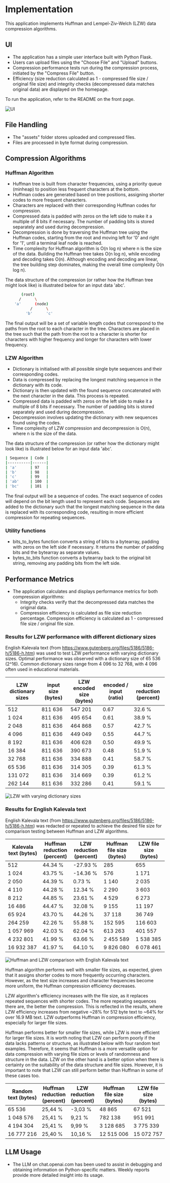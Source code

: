 # Implementation
This application implements Huffman and Lempel-Ziv-Welch (LZW) data compression algorithms.

## UI
- The application has a simple user interface built with Python Flask.
- Users can upload files using the "Choose File" and "Upload" buttons.
- Compression performance tests run during the compression process, initiated by the "Compress File" button.
- Efficiency (size reduction calculated as 1 - compressed file size / original file size) and integrity checks (decompressed data matches original data) are displayed on the homepage.

To run the application, refer to the README on the front page.

![UI](graph/UI.png)

## File Handling
- The "assets" folder stores uploaded and compressed files.
- Files are processed in byte format during compression.

## Compression Algorithms

### Huffman Algorithm

- Huffman tree is built from character frequencies, using a priority queue (minheap) to position less frequent characters at the bottom.
- Huffman codes are generated based on tree positions, assigning shorter codes to more frequent characters.
- Characters are replaced with their corresponding Huffman codes for compression.
- Compressed data is padded with zeros on the left side to make it a multiple of 8 bits if necessary. The number of padding bits is stored separately and used during decompression.
- Decompression is done by traversing the Huffman tree using the Huffman codes, starting from the root and moving left for '0' and right for '1', until a terminal leaf node is reached.
- Time complexity for Huffman algorithm is O(n log n) where n is the size of the data. Building the Huffman tree takes O(n log n), while encoding and decoding takes O(n). Although encoding and decoding are linear, the tree building step dominates, making the overall time complexity O(n log n).

The data structure of the compression (or rather how the Huffman tree might look like) is illustrated below for an input data 'abc'.

```bash
       (root)
      /      \
    'a'      (node)
           /      \
         'b'      'c'
```
The final output will be a set of variable length codes that correspond to the paths from the root to each character in the tree. Characters are placed in the tree such that the path from the root to a character is shorter for characters with higher frequency and longer for characters with lower frequency. 

### LZW Algorithm

- Dictionary is initialised with all possible single byte sequences and their corresponding codes.
- Data is compressed by replacing the longest matching sequence in the dictionary with its code.
- Dictionary is then updated with the found sequence concatenated with the next character in the data. This process is repeated.
- Compressed data is padded with zeros on the left side to make it a multiple of 8 bits if necessary. The number of padding bits is stored separately and used during decompression.
- Decompression involves updating the dictionary with new sequences found using the codes.
- Time complexity of LZW compression and decompression is O(n), where n is the size of the data.

The data structure of the compression (or rather how the dictionary might look like) is illustrated below for an input data 'abc'.

```bash
| Sequence | Code |
|----------|------|
| 'a'      | 97   |
| 'b'      | 98   |
| 'c'      | 99   |
| 'ab'     | 100  |
| 'bc'     | 101  |
``` 

The final output will be a sequence of codes. The exact sequence of codes will depend on the bit length used to represent each code. Sequences are added to the dictionary such that the longest matching sequence in the data is replaced with its corresponding code, resulting in more efficient compression for repeating sequences.

### Utility functions
- bits_to_bytes function converts a string of bits to a bytearray, padding with zeros on the left side if necessary. It returns the number of padding bits and the bytearray as separate values.
- bytes_to_bits function converts a bytearray back to the original bit string, removing any padding bits from the left side.

## Performance Metrics

- The application calculates and displays performance metrics for both compression algorithms:
  - Integrity checks verify that the decompressed data matches the original data.
  - Compression efficiency is calculated as file size reduction percentage. Compression efficiency is calculated as 1 - compressed file size / original file size.

### Results for LZW performance with different dictionary sizes

English Kalevala text (from https://www.gutenberg.org/files/5186/5186-h/5186-h.htm) was used to test LZW performance with varying dictionary sizes. Optimal performance was observed with a dictionary size of 65 536 (2^16). Common dictionary sizes range from 4 096 to 32 768, with 4 096 often used in educational materials.

| LZW dictionary sizes | input size (bytes) | LZW encoded size (bytes) | encoded / input (ratio) | size reduction (percent) |
|---|---|---|---|---|
| 512 | 811 636 | 547 201 | 0.67 | 32.6 % |
| 1 024 | 811 636 | 495 654 | 0.61 | 38.9 % |
| 2 048 | 811 636 | 464 868 | 0.57 | 42.7 % |
| 4 096 | 811 636 | 449 049 | 0.55 | 44.7 % |
| 8 192 | 811 636 | 406 628 | 0.50 | 49.9 % |
| 16 384 | 811 636 | 390 673 | 0.48 | 51.9 % |
| 32 768 | 811 636 | 334 888 | 0.41 | 58.7 % |
| 65 536 | 811 636 | 314 305 | 0.39 | 61.3 % |
| 131 072 | 811 636 | 314 669 | 0.39 | 61.2 % |
| 262 144 | 811 636 | 332 286 | 0.41 | 59.1 % |

![LZW with varying dictionary sizes](graph/dictionarysizes.png)

### Results for English Kalevala text

English Kalevala text (from https://www.gutenberg.org/files/5186/5186-h/5186-h.htm) was redacted or repeated to achieve the desired file size for comparison testing between Huffman and LZW algorithms.

| Kalevala text (bytes) | Huffman reduction (percent) | LZW reduction (percent) | Huffman file size (bytes) | LZW file size (bytes) |
|---|---|---|---|---|
| 512 | 44.34 % | -27.93 % | 285 | 655 |
| 1 024 | 43.75 % | -14.36 % | 576 | 1 171 |
| 2 050 | 44.39 % | 0.73 % | 1 140 | 2 035 |
| 4 110 | 44.28 % | 12.34 % | 2 290 | 3 603 |
| 8 212 | 44.85 % | 23.61 % | 4 529 | 6 273 |
| 16 486 | 44.47 % | 32.08 % | 9 155 | 11 197 |
| 65 924 | 43.70 % | 44.26 % | 37 118 | 36 749 |
| 264 259 | 42.26 % | 55.88 % | 152 595 | 116 603 |
| 1 057 969 | 42.03 % | 62.04 % | 613 263 | 401 557 |
| 4 232 801 | 41.99 % | 63.66 % | 2 455 589 | 1 538 385 |
| 16 932 387 | 41.97 % | 64.10 % | 9 826 080 | 6 078 461 |

![Huffman and LZW comparison with English Kalevala text](graph/comparison.png)

Huffman algorithm performs well with smaller file sizes, as expected, given that it assigns shorter codes to more frequently occurring characters. However, as the text size increases and character frequencies become more uniform, the Huffman compression efficiency decreases.

LZW algorithm's efficiency increases with the file size, as it replaces repeated sequences with shorter codes. The more repeating sequences there are, the better the compression. This is reflected in the results, where LZW efficiency increases from negative ~28% for 512 byte text to ~64% for over 16.9 MB text. LZW outperforms Huffman in compression efficiency, especially for larger file sizes.

Huffman performs better for smaller file sizes, while LZW is more efficient for larger file sizes. It is worth noting that LZW can perform poorly if the data lacks patterns or structure, as illustrated below with four random text examples. Therefore, it seems that Huffman is a more versatile option for data compression with varying file sizes or levels of randomness and structure in the data. LZW on the other hand is a better option when there is certainty on the suitability of the data structure and file sizes. However, it is important to note that LZW can still perform better than Huffman in some of these cases too.

| Random text (bytes) | Huffman reduction (percent) | LZW reduction (percent) | Huffman file size (bytes) | LZW file size (bytes) |
|---|---|---|---|---|
| 65 536 | 25,44 % | -3,03 % | 48 865 | 67 521 |
| 1 048 576 | 25,41 % | 9,21 % | 782 138 | 951 991 |
| 4 194 304 | 25,41 % | 9,99 % | 3 128 685 | 3 775 339 |
| 16 777 216 | 25,40 % | 10,16 % | 12 515 006 | 15 072 757 |

## LLM Usage

- The LLM on chat.openai.com has been used to assist in debugging and obtaining information on Python-specific matters. Weekly reports provide more detailed insight into its usage.
